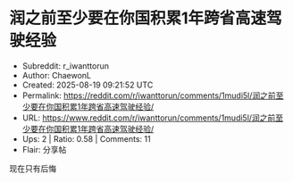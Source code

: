 # 润之前至少要在你国积累1年跨省高速驾驶经验

- Subreddit: r_iwanttorun
- Author: ChaewonL
- Created: 2025-08-19 09:21:52 UTC
- Permalink: https://reddit.com/r/iwanttorun/comments/1mudi5l/润之前至少要在你国积累1年跨省高速驾驶经验/
- URL: https://www.reddit.com/r/iwanttorun/comments/1mudi5l/润之前至少要在你国积累1年跨省高速驾驶经验/
- Ups: 2 | Ratio: 0.58 | Comments: 11
- Flair: 分享帖


现在只有后悔


